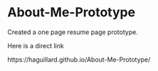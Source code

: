 # About-Me-Prototype
Created a one page resume page prototype. 
<p> Here is a direct link </p>
<p> https://haguillard.github.io/About-Me-Prototype/ </p>
